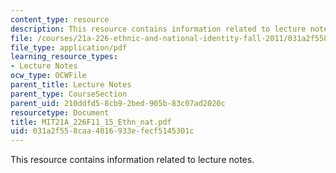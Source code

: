 ```yaml
---
content_type: resource
description: This resource contains information related to lecture notes.
file: /courses/21a-226-ethnic-and-national-identity-fall-2011/031a2f558caa4016933efecf5145301c_MIT21A_226F11_15_Ethn_nat.pdf
file_type: application/pdf
learning_resource_types:
- Lecture Notes
ocw_type: OCWFile
parent_title: Lecture Notes
parent_type: CourseSection
parent_uid: 210ddfd5-8cb9-2bed-905b-83c07ad2020c
resourcetype: Document
title: MIT21A_226F11_15_Ethn_nat.pdf
uid: 031a2f55-8caa-4016-933e-fecf5145301c
---
```

This resource contains information related to lecture notes.

